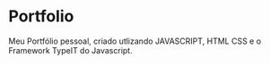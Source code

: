 # Portfolio
Meu Portfólio pessoal, criado utlizando JAVASCRIPT, HTML CSS e o Framework TypeIT do Javascript.
